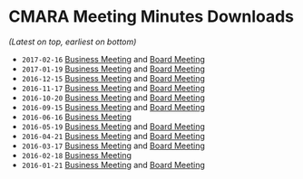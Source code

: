 # CMARA Meeting Minutes Downloads
_(Latest on top, earliest on bottom)_

- `2017-02-16` [Business Meeting](https://share.cranstonide.com/w1ide/cmara/meeting-minutes/2017-02-16-business-meeting.pdf) and [Board Meeting](https://share.cranstonide.com/w1ide/cmara/meeting-minutes/2017-02-16-board-meeting.pdf)
- `2017-01-19` [Business Meeting](https://share.cranstonide.com/w1ide/cmara/meeting-minutes/2017-01-19-business-meeting.pdf) and [Board Meeting](https://share.cranstonide.com/w1ide/cmara/meeting-minutes/2017-01-19-board-meeting.pdf)
- `2016-12-15` [Business Meeting](https://share.cranstonide.com/w1ide/cmara/meeting-minutes/2016-12-15-business-meeting.pdf) and [Board Meeting](https://share.cranstonide.com/w1ide/cmara/meeting-minutes/2016-12-15-board-meeting.pdf)
- `2016-11-17` [Business Meeting](https://share.cranstonide.com/w1ide/cmara/meeting-minutes/2016-11-17-business-meeting.pdf) and [Board Meeting](https://share.cranstonide.com/w1ide/cmara/meeting-minutes/2016-11-17-board-meeting.pdf)
- `2016-10-20` [Business Meeting](https://share.cranstonide.com/w1ide/cmara/meeting-minutes/2016-10-20-business-meeting.pdf) and [Board Meeting](https://share.cranstonide.com/w1ide/cmara/meeting-minutes/2016-10-20-board-meeting.pdf)
- `2016-09-15` [Business Meeting](https://share.cranstonide.com/w1ide/cmara/meeting-minutes/2016-09-15-business-meeting.pdf) and [Board Meeting](https://share.cranstonide.com/w1ide/cmara/meeting-minutes/2016-09-15-board-meeting.pdf)
- `2016-06-16` [Business Meeting](https://share.cranstonide.com/w1ide/cmara/meeting-minutes/2016-06-16-business-meeting.pdf)
- `2016-05-19` [Business Meeting](https://share.cranstonide.com/w1ide/cmara/meeting-minutes/2016-05-19-business-meeting.pdf) and [Board Meeting](https://share.cranstonide.com/w1ide/cmara/meeting-minutes/2016-05-19-board-meeting.pdf)
- `2016-04-21` [Business Meeting](https://share.cranstonide.com/w1ide/cmara/meeting-minutes/2016-04-21-business-meeting.pdf) and [Board Meeting](https://share.cranstonide.com/w1ide/cmara/meeting-minutes/2016-04-21-board-meeting.pdf)
- `2016-03-17` [Business Meeting](https://share.cranstonide.com/w1ide/cmara/meeting-minutes/2016-03-17-business-meeting.pdf) and [Board Meeting](https://share.cranstonide.com/w1ide/cmara/meeting-minutes/2016-03-17-board-meeting.pdf)
- `2016-02-18` [Business Meeting](https://share.cranstonide.com/w1ide/cmara/meeting-minutes/2016-02-18-business-meeting.pdf)
- `2016-01-21` [Business Meeting](https://share.cranstonide.com/w1ide/cmara/meeting-minutes/2016-01-21-business-meeting.pdf) and [Board Meeting](https://share.cranstonide.com/w1ide/cmara/meeting-minutes/2016-01-21-board-meeting.pdf)
